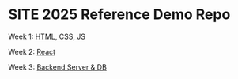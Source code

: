 # SITE 2025 Reference Demo Repo

Week 1: [HTML, CSS, JS](1_fundamentals) 

Week 2: [React](2_react) 

Week 3: [Backend Server & DB](3_backend)

